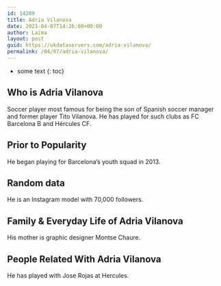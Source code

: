 ```yaml
---
id: 14289
title: Adria Vilanova
date: 2021-04-07T14:26:00+00:00
author: Laima
layout: post
guid: https://ukdataservers.com/adria-vilanova/
permalink: /04/07/adria-vilanova/
---
```


* some text
{: toc}


## Who is Adria Vilanova
                  
                  
                  
Soccer player most famous for being the son of Spanish soccer manager and former player Tito Vilanova. He has played for such clubs as FC Barcelona B and Hércules CF.
                  
              
            
              
            
                
                
                
## Prior to Popularity
                  
                  
                  
He began playing for Barcelona&#8217;s youth squad in 2013.
                  
              
            
              
            
                
                
                
## Random data
                  
                  
                  
He is an Instagram model with 70,000 followers. 
                  
              
            
              
            
                
                
                
## Family & Everyday Life of Adria Vilanova
                  
                  
                  
His mother is graphic designer Montse Chaure. 
                  
              
            
              
            
                
                
                
## People Related With Adria Vilanova
                  
                  
                  
He has played with Jose Rojas at Hercules. 
                  
              
            
              
            
                
              
            
              
              
            
            
              
            
          
          
          